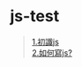 js-test
=======
  
>[1.初識js](http://codepen.io/liao/pen/rpDFg)  
>[2.如何寫js?](http://codepen.io/liao/pen/rpDFg)  
